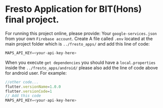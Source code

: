 # Fresto Application for BIT(Hons) final project. #
For running this project online, please provide: 
Your `google-services.json` from your own `Firebase account`. 
Create A file called `.env` located at the main project folder which is `../fresto_apps/` and add this line of code:
```javascript
MAPS_API_KEY=<your-api-key-here>
```
When you execute `get dependencies` you should have a `local.properties` inside the `../fresto_apps/android/` please also add the line of code above for android user.
For example:
```javascript
//other code...
flutter.versionName=1.0.0
flutter.versionCode=1
// Add this code
MAPS_API_KEY=<your-api-key-here>
```